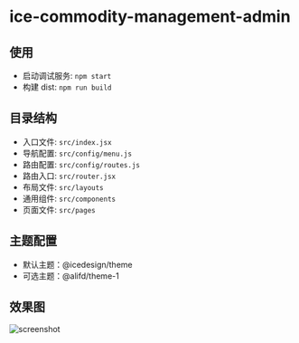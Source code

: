 # ice-commodity-management-admin

## 使用

- 启动调试服务: `npm start`
- 构建 dist: `npm run build`

## 目录结构

- 入口文件: `src/index.jsx`
- 导航配置: `src/config/menu.js`
- 路由配置: `src/config/routes.js`
- 路由入口: `src/router.jsx`
- 布局文件: `src/layouts`
- 通用组件: `src/components`
- 页面文件: `src/pages`

## 主题配置

- 默认主题：@icedesign/theme
- 可选主题：@alifd/theme-1

## 效果图

![screenshot](https://img.alicdn.com/tfs/TB1cmQaCZbpK1RjSZFyXXX_qFXa-2872-1580.png)
